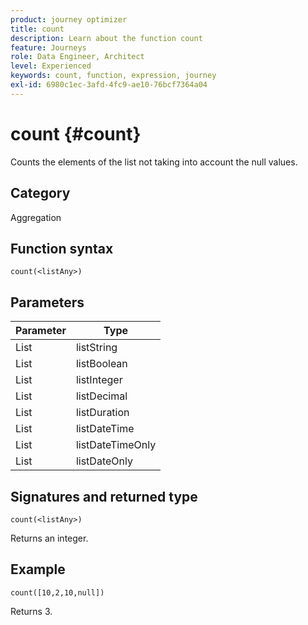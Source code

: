 ```yaml
---
product: journey optimizer
title: count
description: Learn about the function count
feature: Journeys
role: Data Engineer, Architect
level: Experienced
keywords: count, function, expression, journey
exl-id: 6980c1ec-3afd-4fc9-ae10-76bcf7364a04
---
```

# count {#count}

Counts the elements of the list not taking into account the null values.

## Category

Aggregation

## Function syntax

`count(<listAny>)`

## Parameters

| Parameter | Type             |
|-----------|------------------|
| List      | listString       |
| List      | listBoolean      |
| List      | listInteger      |
| List      | listDecimal      |
| List      | listDuration     |
| List      | listDateTime     |
| List      | listDateTimeOnly |
| List      | listDateOnly     |

## Signatures and returned type

`count(<listAny>)`

Returns an integer.

## Example

`count([10,2,10,null])`

Returns 3.
